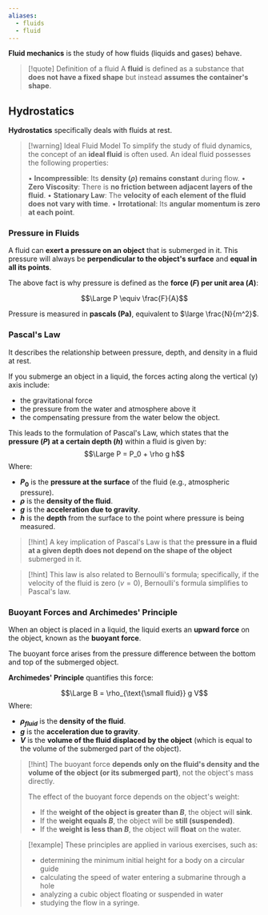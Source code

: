 ```yaml
---
aliases:
  - fluids
  - fluid
---
```

**Fluid mechanics** is the study of how fluids (liquids and gases) behave.

> [!quote] Definition of a fluid
> A **fluid** is defined as a substance that **does not have a fixed shape** but instead **assumes the container's shape**. 


## Hydrostatics

**Hydrostatics** specifically deals with fluids at rest.

> [!warning] Ideal Fluid Model
> To simplify the study of fluid dynamics, the concept of an **ideal fluid** is often used. An ideal fluid possesses the following properties:
> 
> • **Incompressible**: Its **density ($\rho$) remains constant** during flow.
> • **Zero Viscosity**: There is **no friction between adjacent layers of the fluid**.
> • **Stationary Law**: The **velocity of each element of the fluid does not vary with time**.
> • **Irrotational**: Its **angular momentum is zero at each point**.


### Pressure in Fluids

A fluid can **exert a pressure on an object** that is submerged in it.
This pressure will always be **perpendicular to the object's surface** and **equal in all its points**.

The above fact is why pressure is defined as the **force ($F$) per unit area ($A$)**: 

$$\Large P \equiv \frac{F}{A}$$

Pressure is measured in **pascals (Pa)**, equivalent to $\large \frac{N}{m^2}$.

### Pascal's Law

It describes the relationship between pressure, depth, and density in a fluid at rest.

If you submerge an object in a liquid, the forces acting along the vertical (y) axis include:
- the gravitational force
- the pressure from the water and atmosphere above it
- the compensating pressure from the water below the object.

This leads to the formulation of Pascal's Law, which states that the **pressure ($P$) at a certain depth ($h$)** within a fluid is given by: $$\Large P = P_0 + \rho g h$$
Where:
- **$P_0$** is the **pressure at the surface** of the fluid (e.g., atmospheric pressure).
- **$\rho$** is the **density of the fluid**.
- **$g$** is the **acceleration due to gravity**.
- **$h$** is the **depth** from the surface to the point where pressure is being measured.

> [!hint]
> A key implication of Pascal's Law is that the **pressure in a fluid at a given depth does not depend on the shape of the object** submerged in it.

> [!hint]
> This law is also related to Bernoulli's formula; specifically, if the velocity of the fluid is zero ($v=0$), Bernoulli's formula simplifies to Pascal's law.


### Buoyant Forces and Archimedes' Principle

When an object is placed in a liquid, the liquid exerts an **upward force** on the object, known as the **buoyant force**.

The buoyant force arises from the pressure difference between the bottom and top of the submerged object.

**Archimedes' Principle** quantifies this force: 

$$\Large B = \rho_{\text{\small fluid}} g V$$
Where:
- **$\rho_{fluid}$** is the **density of the fluid**.
- **$g$** is the **acceleration due to gravity**.
- **$V$** is the **volume of the fluid displaced by the object** (which is equal to the volume of the submerged part of the object).

> [!hint]
> The buoyant force **depends only on the fluid's density and the volume of the object (or its submerged part)**, not the object's mass directly.
> 
> The effect of the buoyant force depends on the object's weight:
> - If the **weight of the object is greater than $B$**, the object will **sink**.
> - If the **weight equals $B$**, the object will be **still (suspended)**.
> - If the **weight is less than $B$**, the object will **float** on the water.

> [!example]
> These principles are applied in various exercises, such as:
> - determining the minimum initial height for a body on a circular guide
> - calculating the speed of water entering a submarine through a hole
> - analyzing a cubic object floating or suspended in water
> - studying the flow in a syringe.
